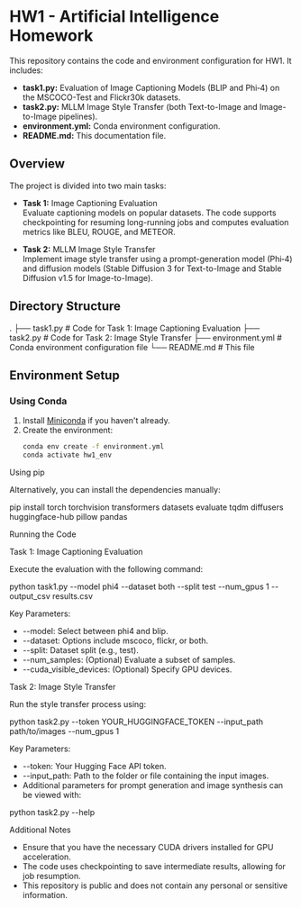 # HW1 - Artificial Intelligence Homework

This repository contains the code and environment configuration for HW1. It includes:

- **task1.py:** Evaluation of Image Captioning Models (BLIP and Phi‑4) on the MSCOCO-Test and Flickr30k datasets.
- **task2.py:** MLLM Image Style Transfer (both Text-to-Image and Image-to-Image pipelines).
- **environment.yml:** Conda environment configuration.
- **README.md:** This documentation file.

## Overview

The project is divided into two main tasks:

- **Task 1:** Image Captioning Evaluation  
  Evaluate captioning models on popular datasets. The code supports checkpointing for resuming long-running jobs and computes evaluation metrics like BLEU, ROUGE, and METEOR.

- **Task 2:** MLLM Image Style Transfer  
  Implement image style transfer using a prompt-generation model (Phi‑4) and diffusion models (Stable Diffusion 3 for Text-to-Image and Stable Diffusion v1.5 for Image-to-Image).

## Directory Structure

.
├── task1.py           # Code for Task 1: Image Captioning Evaluation
├── task2.py           # Code for Task 2: Image Style Transfer
├── environment.yml    # Conda environment configuration file
└── README.md          # This file

## Environment Setup

### Using Conda

1. Install [Miniconda](https://docs.conda.io/en/latest/miniconda.html) if you haven't already.
2. Create the environment:
   ```bash
   conda env create -f environment.yml
   conda activate hw1_env

Using pip

Alternatively, you can install the dependencies manually:

pip install torch torchvision transformers datasets evaluate tqdm diffusers huggingface-hub pillow pandas

Running the Code

Task 1: Image Captioning Evaluation

Execute the evaluation with the following command:

python task1.py --model phi4 --dataset both --split test --num_gpus 1 --output_csv results.csv

Key Parameters:
-	--model: Select between phi4 and blip.
- --dataset: Options include mscoco, flickr, or both.
- --split: Dataset split (e.g., test).
- --num_samples: (Optional) Evaluate a subset of samples.
- --cuda_visible_devices: (Optional) Specify GPU devices.

Task 2: Image Style Transfer

Run the style transfer process using:

python task2.py --token YOUR_HUGGINGFACE_TOKEN --input_path path/to/images --num_gpus 1

Key Parameters:
- --token: Your Hugging Face API token.
- --input_path: Path to the folder or file containing the input images.
- Additional parameters for prompt generation and image synthesis can be viewed with:

python task2.py --help



Additional Notes
- Ensure that you have the necessary CUDA drivers installed for GPU acceleration.
- The code uses checkpointing to save intermediate results, allowing for job resumption.
- This repository is public and does not contain any personal or sensitive information.
